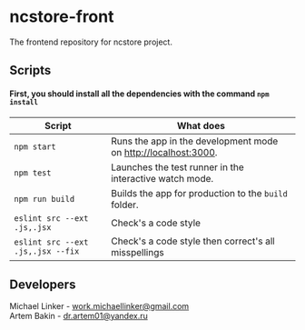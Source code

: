# ncstore-front

The frontend repository for ncstore project.

## Scripts

#### First, you should install all the dependencies with the command `npm install`

| Script                            | What does                                                                               |
| --------------------------------- | --------------------------------------------------------------------------------------- |
| `npm start`                       | Runs the app in the development mode on [http://localhost:3000](http://localhost:3000). |
| `npm test`                        | Launches the test runner in the interactive watch mode.                                 |
| `npm run build`                   | Builds the app for production to the `build` folder.                                    |
| `eslint src --ext .js,.jsx`       | Check's a code style                                                                    |
| `eslint src --ext .js,.jsx --fix` | Check's a code style then correct's all misspellings                                    |

## Developers

Michael Linker - [work.michaellinker@gmail.com](work.michaellinker@gmail.com)  
Artem Bakin - [dr.artem01@yandex.ru](dr.artem01@yandex.ru)
